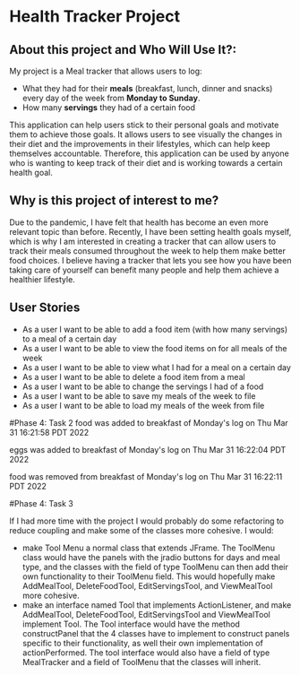 # Health Tracker Project

## About this project and Who Will Use It?:

My project is a Meal tracker that allows users to log:

- What they had for their **meals** (breakfast, lunch, dinner and snacks)
every day of the week from **Monday to Sunday**.
- How many **servings** they had of a certain food

This application can help users stick to their personal goals and motivate them to achieve those goals. 
It allows users to see visually the changes in their diet and the improvements in their lifestyles, 
which can help keep themselves accountable. Therefore, this application can be used by 
anyone who is wanting to keep track of their diet and is working towards a certain health goal. 

## Why is this project of interest to me?

Due to the pandemic, I have felt that health has become an even more relevant topic than before.
Recently, I have been setting health goals myself, which is why I am interested in creating a tracker that can allow 
users to track their meals consumed throughout the week to help them make better food choices.
I believe having a tracker that lets you see how you have been taking care
of yourself can benefit many people and help them achieve a healthier lifestyle. 

## User Stories

- As a user I want to be able to add a food item (with how many servings) to a meal of a certain day
- As a user I want to be able to view the food items on for all meals of the week 
- As a user I want to be able to view what I had for a meal on a certain day
- As a user I want to be able to delete a food item from a meal 
- As a user I want to be able to change the servings I had of a food
- As a user I want to be able to save my meals of the week to file
- As a user I want to be able to load my meals of the week from file

#Phase 4: Task 2
food was added to breakfast of Monday's log on Thu Mar 31 16:21:58 PDT 2022

eggs was added to breakfast of Monday's log on Thu Mar 31 16:22:04 PDT 2022

food was removed from breakfast of Monday's log on Thu Mar 31 16:22:11 PDT 2022

#Phase 4: Task 3

If I had more time with the project I would probably do some refactoring to reduce coupling and make some of the classes
more cohesive. I would:

- make Tool Menu a normal class that extends JFrame. The ToolMenu class would have the panels with the jradio buttons for 
days and meal type, and the classes with the field of type ToolMenu can then add their own functionality to their ToolMenu 
field. This would hopefully make AddMealTool, DeleteFoodTool, EditServingsTool, and ViewMealTool more cohesive.
- make an interface named Tool that implements ActionListener, and make AddMealTool, DeleteFoodTool, EditServingsTool 
and ViewMealTool implement Tool. The Tool interface would have the method constructPanel that the 4 classes have to implement
to construct panels specific to their functionality, as well their own implementation of actionPerformed.
The tool interface would also have a field of type MealTracker and a field of ToolMenu 
that the classes will inherit.                       